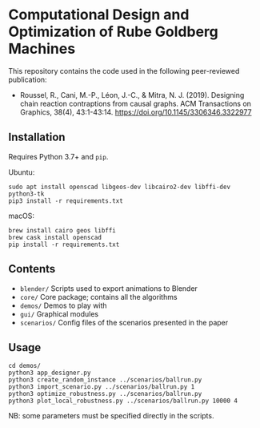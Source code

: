 # Computational Design and Optimization of Rube Goldberg Machines

This repository contains the code used in the following peer-reviewed publication:
- Roussel, R., Cani, M.-P., Léon, J.-C., & Mitra, N. J. (2019). Designing chain reaction contraptions from causal graphs. ACM Transactions on Graphics, 38(4), 43:1-43:14. https://doi.org/10.1145/3306346.3322977


## Installation
Requires Python 3.7+ and `pip`.

Ubuntu:
```
sudo apt install openscad libgeos-dev libcairo2-dev libffi-dev python3-tk
pip3 install -r requirements.txt
```
macOS:
```
brew install cairo geos libffi
brew cask install openscad
pip install -r requirements.txt
```

## Contents
- `blender/` Scripts used to export animations to Blender
- `core/` Core package; contains all the algorithms
- `demos/` Demos to play with
- `gui/` Graphical modules
- `scenarios/` Config files of the scenarios presented in the paper

## Usage
```
cd demos/
python3 app_designer.py
python3 create_random_instance ../scenarios/ballrun.py
python3 import_scenario.py ../scenarios/ballrun.py 1
python3 optimize_robustness.py ../scenarios/ballrun.py
python3 plot_local_robustness.py ../scenarios/ballrun.py 10000 4
```

NB: some parameters must be specified directly in the scripts.
